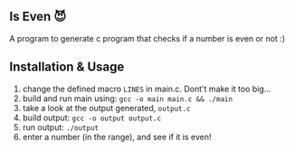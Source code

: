## Is Even 😈

A program to generate c program that checks if a number is even or not :)

## Installation & Usage

1. change the defined macro `LINES` in main.c. Dont't make it too big...
2. build and run main using: ```gcc -o main main.c && ./main```
3. take a look at the output generated, `output.c`
4. build output: ```gcc -o output output.c```
5. run output: ```./output```
6. enter a number (in the range), and see if it is even!
